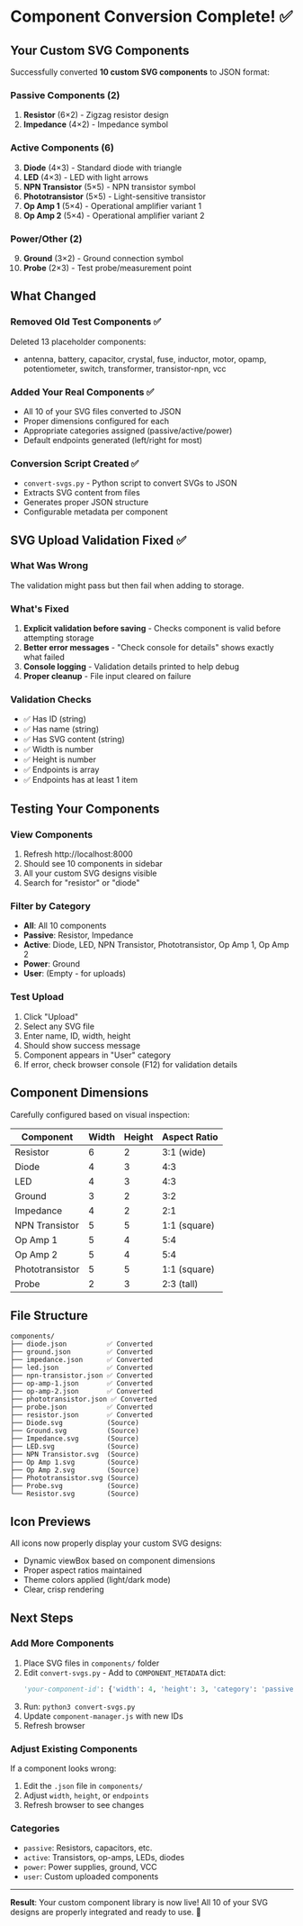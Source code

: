 # Component Conversion Complete! ✅

## Your Custom SVG Components

Successfully converted **10 custom SVG components** to JSON format:

### Passive Components (2)
1. **Resistor** (6×2) - Zigzag resistor design
2. **Impedance** (4×2) - Impedance symbol

### Active Components (6)
3. **Diode** (4×3) - Standard diode with triangle
4. **LED** (4×3) - LED with light arrows
5. **NPN Transistor** (5×5) - NPN transistor symbol
6. **Phototransistor** (5×5) - Light-sensitive transistor
7. **Op Amp 1** (5×4) - Operational amplifier variant 1
8. **Op Amp 2** (5×4) - Operational amplifier variant 2

### Power/Other (2)
9. **Ground** (3×2) - Ground connection symbol
10. **Probe** (2×3) - Test probe/measurement point

## What Changed

### Removed Old Test Components ✅
Deleted 13 placeholder components:
- antenna, battery, capacitor, crystal, fuse, inductor, motor, opamp, potentiometer, switch, transformer, transistor-npn, vcc

### Added Your Real Components ✅
- All 10 of your SVG files converted to JSON
- Proper dimensions configured for each
- Appropriate categories assigned (passive/active/power)
- Default endpoints generated (left/right for most)

### Conversion Script Created ✅
- `convert-svgs.py` - Python script to convert SVGs to JSON
- Extracts SVG content from files
- Generates proper JSON structure
- Configurable metadata per component

## SVG Upload Validation Fixed ✅

### What Was Wrong
The validation might pass but then fail when adding to storage.

### What's Fixed
1. **Explicit validation before saving** - Checks component is valid before attempting storage
2. **Better error messages** - "Check console for details" shows exactly what failed
3. **Console logging** - Validation details printed to help debug
4. **Proper cleanup** - File input cleared on failure

### Validation Checks
- ✅ Has ID (string)
- ✅ Has name (string)
- ✅ Has SVG content (string)
- ✅ Width is number
- ✅ Height is number
- ✅ Endpoints is array
- ✅ Endpoints has at least 1 item

## Testing Your Components

### View Components
1. Refresh http://localhost:8000
2. Should see 10 components in sidebar
3. All your custom SVG designs visible
4. Search for "resistor" or "diode"

### Filter by Category
- **All**: All 10 components
- **Passive**: Resistor, Impedance
- **Active**: Diode, LED, NPN Transistor, Phototransistor, Op Amp 1, Op Amp 2
- **Power**: Ground
- **User**: (Empty - for uploads)

### Test Upload
1. Click "Upload"
2. Select any SVG file
3. Enter name, ID, width, height
4. Should show success message
5. Component appears in "User" category
6. If error, check browser console (F12) for validation details

## Component Dimensions

Carefully configured based on visual inspection:

| Component | Width | Height | Aspect Ratio |
|-----------|-------|--------|--------------|
| Resistor | 6 | 2 | 3:1 (wide) |
| Diode | 4 | 3 | 4:3 |
| LED | 4 | 3 | 4:3 |
| Ground | 3 | 2 | 3:2 |
| Impedance | 4 | 2 | 2:1 |
| NPN Transistor | 5 | 5 | 1:1 (square) |
| Op Amp 1 | 5 | 4 | 5:4 |
| Op Amp 2 | 5 | 4 | 5:4 |
| Phototransistor | 5 | 5 | 1:1 (square) |
| Probe | 2 | 3 | 2:3 (tall) |

## File Structure

```
components/
├── diode.json          ✅ Converted
├── ground.json         ✅ Converted
├── impedance.json      ✅ Converted
├── led.json            ✅ Converted
├── npn-transistor.json ✅ Converted
├── op-amp-1.json       ✅ Converted
├── op-amp-2.json       ✅ Converted
├── phototransistor.json ✅ Converted
├── probe.json          ✅ Converted
├── resistor.json       ✅ Converted
├── Diode.svg           (Source)
├── Ground.svg          (Source)
├── Impedance.svg       (Source)
├── LED.svg             (Source)
├── NPN Transistor.svg  (Source)
├── Op Amp 1.svg        (Source)
├── Op Amp 2.svg        (Source)
├── Phototransistor.svg (Source)
├── Probe.svg           (Source)
└── Resistor.svg        (Source)
```

## Icon Previews

All icons now properly display your custom SVG designs:
- Dynamic viewBox based on component dimensions
- Proper aspect ratios maintained
- Theme colors applied (light/dark mode)
- Clear, crisp rendering

## Next Steps

### Add More Components
1. Place SVG files in `components/` folder
2. Edit `convert-svgs.py` - Add to `COMPONENT_METADATA` dict:
   ```python
   'your-component-id': {'width': 4, 'height': 3, 'category': 'passive'},
   ```
3. Run: `python3 convert-svgs.py`
4. Update `component-manager.js` with new IDs
5. Refresh browser

### Adjust Existing Components
If a component looks wrong:
1. Edit the `.json` file in `components/`
2. Adjust `width`, `height`, or `endpoints`
3. Refresh browser to see changes

### Categories
- `passive`: Resistors, capacitors, etc.
- `active`: Transistors, op-amps, LEDs, diodes
- `power`: Power supplies, ground, VCC
- `user`: Custom uploaded components

---

**Result**: Your custom component library is now live! All 10 of your SVG designs are properly integrated and ready to use. 🎉
